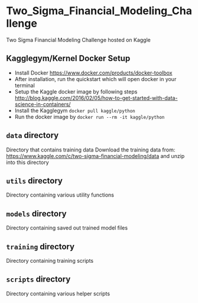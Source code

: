 # Two_Sigma_Financial_Modeling_Challenge
Two Sigma Financial Modeling Challenge hosted on Kaggle

## Kagglegym/Kernel Docker Setup
* Install Docker https://www.docker.com/products/docker-toolbox
* After installation, run the quickstart which will open docker in your terminal
* Setup the Kaggle docker image by following steps http://blog.kaggle.com/2016/02/05/how-to-get-started-with-data-science-in-containers/
* Install the Kagglegym `docker pull kaggle/python`
* Run the docker image by `docker run --rm -it kaggle/python`

## `data` directory
Directory that contains training data
Download the training data from: https://www.kaggle.com/c/two-sigma-financial-modeling/data
and unzip into this directory

## `utils` directory
Directory containing various utility functions

## `models` directory
Directory containing saved out trained model files

## `training` directory
Directory containing training scripts

## `scripts` directory
Directory containing various helper scripts
